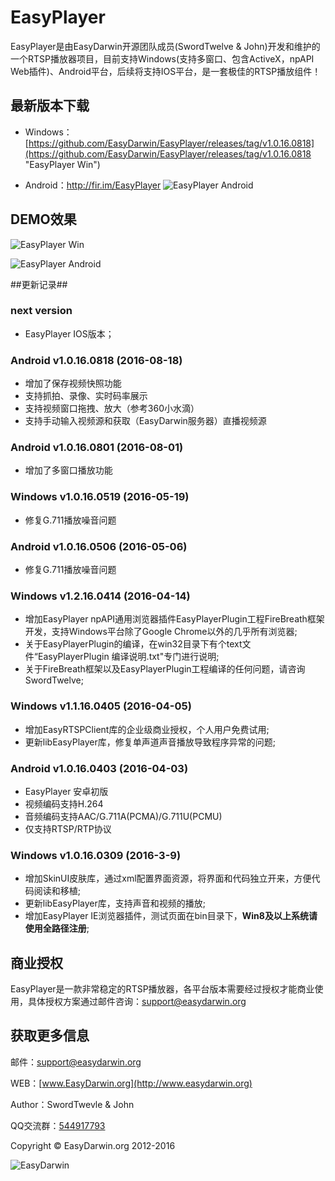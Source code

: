 # EasyPlayer #

EasyPlayer是由EasyDarwin开源团队成员(SwordTwelve & John)开发和维护的一个RTSP播放器项目，目前支持Windows(支持多窗口、包含ActiveX，npAPI Web插件)、Android平台，后续将支持IOS平台，是一套极佳的RTSP播放组件！

## 最新版本下载 ##

- Windows：[https://github.com/EasyDarwin/EasyPlayer/releases/tag/v1.0.16.0818](https://github.com/EasyDarwin/EasyPlayer/releases/tag/v1.0.16.0818 "EasyPlayer Win") 

- Android：http://fir.im/EasyPlayer
![EasyPlayer Android](http://www.easydarwin.org/github/images/firimeasyplayerandroid.png)


## DEMO效果 ##

![EasyPlayer Win](http://www.easydarwin.org/skin/easydarwin/images/easyplayer20160818.png)

![EasyPlayer Android](https://raw.githubusercontent.com/EasyDarwin/EasyPlayer/master/Android/EasyPlayer/screenshot/single_video.jpg?raw=true)

##更新记录##
### next version ###

* EasyPlayer IOS版本；

### Android v1.0.16.0818 (2016-08-18) ###

* 增加了保存视频快照功能
* 支持抓拍、录像、实时码率展示
* 支持视频窗口拖拽、放大（参考360小水滴）
* 支持手动输入视频源和获取（EasyDarwin服务器）直播视频源

### Android v1.0.16.0801 (2016-08-01) ###

* 增加了多窗口播放功能

### Windows v1.0.16.0519 (2016-05-19) ###

* 修复G.711播放噪音问题

### Android v1.0.16.0506 (2016-05-06) ###

* 修复G.711播放噪音问题

### Windows v1.2.16.0414 (2016-04-14) ###

* 增加EasyPlayer npAPI通用浏览器插件EasyPlayerPlugin工程FireBreath框架开发，支持Windows平台除了Google Chrome以外的几乎所有浏览器;
* 关于EasyPlayerPlugin的编译，在win32目录下有个text文件“EasyPlayerPlugin 编译说明.txt"专门进行说明;
* 关于FireBreath框架以及EasyPlayerPlugin工程编译的任何问题，请咨询SwordTwelve;

### Windows v1.1.16.0405 (2016-04-05) ###

* 增加EasyRTSPClient库的企业级商业授权，个人用户免费试用;
* 更新libEasyPlayer库，修复单声道声音播放导致程序异常的问题;

### Android v1.0.16.0403 (2016-04-03) ###

* EasyPlayer 安卓初版
* 视频编码支持H.264
* 音频编码支持AAC/G.711A(PCMA)/G.711U(PCMU)
* 仅支持RTSP/RTP协议

### Windows v1.0.16.0309 (2016-3-9) ###

* 增加SkinUI皮肤库，通过xml配置界面资源，将界面和代码独立开来，方便代码阅读和移植;
* 更新libEasyPlayer库，支持声音和视频的播放;
* 增加EasyPlayer IE浏览器插件，测试页面在bin目录下，**Win8及以上系统请使用全路径注册**;


## 商业授权 ##
EasyPlayer是一款非常稳定的RTSP播放器，各平台版本需要经过授权才能商业使用，具体授权方案通过邮件咨询：[support@easydarwin.org](mailto:support@easydarwin.org)

## 获取更多信息 ##

邮件：[support@easydarwin.org](mailto:support@easydarwin.org) 

WEB：[www.EasyDarwin.org](http://www.easydarwin.org)

Author：SwordTwevle & John

QQ交流群：[544917793](http://jq.qq.com/?_wv=1027&k=2IDkJId "EasyPlayer")

Copyright &copy; EasyDarwin.org 2012-2016

![EasyDarwin](http://www.easydarwin.org/skin/easydarwin/images/wx_qrcode.jpg)